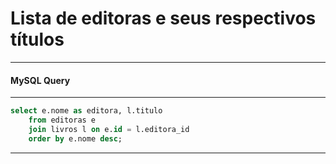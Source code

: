 # Lista de editoras e seus respectivos títulos
---
#### MySQL Query
---
```sql
select e.nome as editora, l.titulo
    from editoras e
    join livros l on e.id = l.editora_id
    order by e.nome desc;
```
---